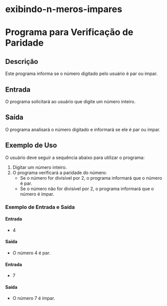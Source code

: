 # exibindo-n-meros-impares
# Programa para Verificação de Paridade

## Descrição

Este programa informa se o número digitado pelo usuário é par ou ímpar.

## Entrada

O programa solicitará ao usuário que digite um número inteiro.

## Saída

O programa analisará o número digitado e informará se ele é par ou ímpar.

## Exemplo de Uso

O usuário deve seguir a sequência abaixo para utilizar o programa:

1. Digitar um número inteiro.
2. O programa verificará a paridade do número:
    - Se o número for divisível por 2, o programa informará que o número é par.
    - Se o número não for divisível por 2, o programa informará que o número é ímpar.

### Exemplo de Entrada e Saída

#### Entrada
- 4

#### Saída
- O número 4 é par.

#### Entrada
- 7

#### Saída
- O número 7 é ímpar.

